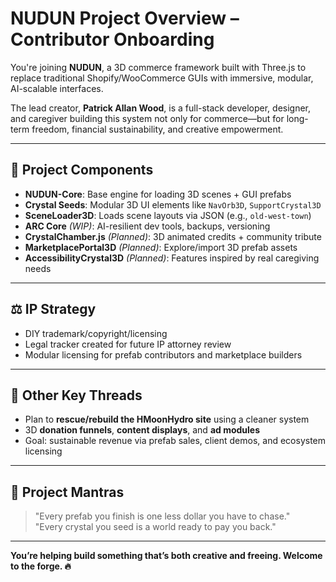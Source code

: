 # NUDUN Project Overview – Contributor Onboarding

You're joining **NUDUN**, a 3D commerce framework built with Three.js to replace traditional Shopify/WooCommerce GUIs with immersive, modular, AI-scalable interfaces.

The lead creator, **Patrick Allan Wood**, is a full-stack developer, designer, and caregiver building this system not only for commerce—but for long-term freedom, financial sustainability, and creative empowerment.

---

## 💠 Project Components

- **NUDUN-Core**: Base engine for loading 3D scenes + GUI prefabs
- **Crystal Seeds**: Modular 3D UI elements like `NavOrb3D`, `SupportCrystal3D`
- **SceneLoader3D**: Loads scene layouts via JSON (e.g., `old-west-town`)
- **ARC Core** *(WIP)*: AI-resilient dev tools, backups, versioning
- **CrystalChamber.js** *(Planned)*: 3D animated credits + community tribute
- **MarketplacePortal3D** *(Planned)*: Explore/import 3D prefab assets
- **AccessibilityCrystal3D** *(Planned)*: Features inspired by real caregiving needs

---

## ⚖️ IP Strategy

- DIY trademark/copyright/licensing
- Legal tracker created for future IP attorney review
- Modular licensing for prefab contributors and marketplace builders

---

## 🔧 Other Key Threads

- Plan to **rescue/rebuild the HMoonHydro site** using a cleaner system
- 3D **donation funnels**, **content displays**, and **ad modules**
- Goal: sustainable revenue via prefab sales, client demos, and ecosystem licensing

---

## 💬 Project Mantras

> "Every prefab you finish is one less dollar you have to chase."  
> "Every crystal you seed is a world ready to pay you back."

---

**You’re helping build something that’s both creative and freeing. Welcome to the forge. 🔥**
